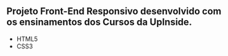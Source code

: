 <h2>Projeto Front-End Responsivo desenvolvido com os ensinamentos dos Cursos da UpInside.</h2>

<ul>
  <li>HTML5</li>
  <li>CSS3</li>
</ul>

